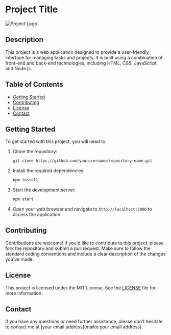 # Project Title

![Project Logo](link-to-logo.png) <!-- Optional: Add a logo or image -->

## Description

This project is a web application designed to provide a user-friendly interface for managing tasks and projects. It is built using a combination of front-end and back-end technologies, including HTML, CSS, JavaScript, and Node.js.

## Table of Contents

- [Getting Started](#getting-started)
- [Contributing](#contributing)
- [License](#license)
- [Contact](#contact)

## Getting Started

To get started with this project, you will need to:

1. Clone the repository:
   ```bash
   git clone https://github.com/yourusername/repository-name.git
   ```
2. Install the required dependencies:
   ```bash
   npm install
   ```
3. Start the development server:
   ```bash
   npm start
   ```
4. Open your web browser and navigate to `http://localhost:3000` to access the application.

## Contributing

Contributions are welcome! If you'd like to contribute to this project, please fork the repository and submit a pull request. Make sure to follow the standard coding conventions and include a clear description of the changes you've made.

## License

This project is licensed under the MIT License. See the [LICENSE](LICENSE) file for more information.

## Contact

If you have any questions or need further assistance, please don't hesitate to contact me at [your email address](mailto:your email address).